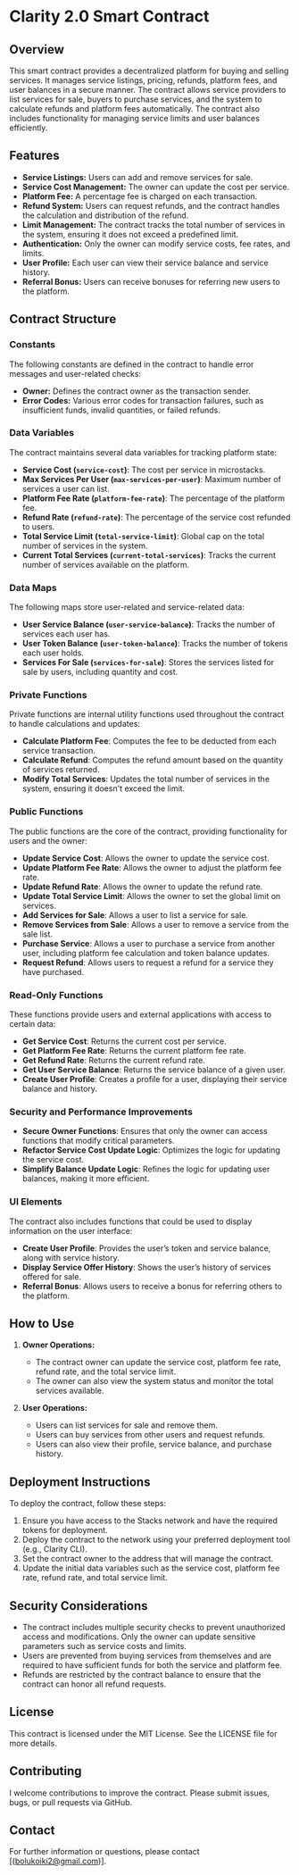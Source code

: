 # Clarity 2.0 Smart Contract

## Overview

This smart contract provides a decentralized platform for buying and selling services. It manages service listings, pricing, refunds, platform fees, and user balances in a secure manner. The contract allows service providers to list services for sale, buyers to purchase services, and the system to calculate refunds and platform fees automatically. The contract also includes functionality for managing service limits and user balances efficiently.

## Features

- **Service Listings:** Users can add and remove services for sale.
- **Service Cost Management:** The owner can update the cost per service.
- **Platform Fee:** A percentage fee is charged on each transaction.
- **Refund System:** Users can request refunds, and the contract handles the calculation and distribution of the refund.
- **Limit Management:** The contract tracks the total number of services in the system, ensuring it does not exceed a predefined limit.
- **Authentication:** Only the owner can modify service costs, fee rates, and limits.
- **User Profile:** Each user can view their service balance and service history.
- **Referral Bonus:** Users can receive bonuses for referring new users to the platform.

## Contract Structure

### Constants

The following constants are defined in the contract to handle error messages and user-related checks:

- **Owner:** Defines the contract owner as the transaction sender.
- **Error Codes:** Various error codes for transaction failures, such as insufficient funds, invalid quantities, or failed refunds.

### Data Variables

The contract maintains several data variables for tracking platform state:

- **Service Cost (`service-cost`)**: The cost per service in microstacks.
- **Max Services Per User (`max-services-per-user`)**: Maximum number of services a user can list.
- **Platform Fee Rate (`platform-fee-rate`)**: The percentage of the platform fee.
- **Refund Rate (`refund-rate`)**: The percentage of the service cost refunded to users.
- **Total Service Limit (`total-service-limit`)**: Global cap on the total number of services in the system.
- **Current Total Services (`current-total-services`)**: Tracks the current number of services available on the platform.

### Data Maps

The following maps store user-related and service-related data:

- **User Service Balance (`user-service-balance`)**: Tracks the number of services each user has.
- **User Token Balance (`user-token-balance`)**: Tracks the number of tokens each user holds.
- **Services For Sale (`services-for-sale`)**: Stores the services listed for sale by users, including quantity and cost.

### Private Functions

Private functions are internal utility functions used throughout the contract to handle calculations and updates:

- **Calculate Platform Fee**: Computes the fee to be deducted from each service transaction.
- **Calculate Refund**: Computes the refund amount based on the quantity of services returned.
- **Modify Total Services**: Updates the total number of services in the system, ensuring it doesn't exceed the limit.

### Public Functions

The public functions are the core of the contract, providing functionality for users and the owner:

- **Update Service Cost**: Allows the owner to update the service cost.
- **Update Platform Fee Rate**: Allows the owner to adjust the platform fee rate.
- **Update Refund Rate**: Allows the owner to update the refund rate.
- **Update Total Service Limit**: Allows the owner to set the global limit on services.
- **Add Services for Sale**: Allows a user to list a service for sale.
- **Remove Services from Sale**: Allows a user to remove a service from the sale list.
- **Purchase Service**: Allows a user to purchase a service from another user, including platform fee calculation and token balance updates.
- **Request Refund**: Allows users to request a refund for a service they have purchased.

### Read-Only Functions

These functions provide users and external applications with access to certain data:

- **Get Service Cost**: Returns the current cost per service.
- **Get Platform Fee Rate**: Returns the current platform fee rate.
- **Get Refund Rate**: Returns the current refund rate.
- **Get User Service Balance**: Returns the service balance of a given user.
- **Create User Profile**: Creates a profile for a user, displaying their service balance and history.

### Security and Performance Improvements

- **Secure Owner Functions**: Ensures that only the owner can access functions that modify critical parameters.
- **Refactor Service Cost Update Logic**: Optimizes the logic for updating the service cost.
- **Simplify Balance Update Logic**: Refines the logic for updating user balances, making it more efficient.

### UI Elements

The contract also includes functions that could be used to display information on the user interface:

- **Create User Profile**: Provides the user’s token and service balance, along with service history.
- **Display Service Offer History**: Shows the user’s history of services offered for sale.
- **Referral Bonus**: Allows users to receive a bonus for referring others to the platform.

## How to Use

1. **Owner Operations:**
   - The contract owner can update the service cost, platform fee rate, refund rate, and the total service limit.
   - The owner can also view the system status and monitor the total services available.

2. **User Operations:**
   - Users can list services for sale and remove them.
   - Users can buy services from other users and request refunds.
   - Users can also view their profile, service balance, and purchase history.

## Deployment Instructions

To deploy the contract, follow these steps:

1. Ensure you have access to the Stacks network and have the required tokens for deployment.
2. Deploy the contract to the network using your preferred deployment tool (e.g., Clarity CLI).
3. Set the contract owner to the address that will manage the contract.
4. Update the initial data variables such as the service cost, platform fee rate, refund rate, and total service limit.

## Security Considerations

- The contract includes multiple security checks to prevent unauthorized access and modifications. Only the owner can update sensitive parameters such as service costs and limits.
- Users are prevented from buying services from themselves and are required to have sufficient funds for both the service and platform fee.
- Refunds are restricted by the contract balance to ensure that the contract can honor all refund requests.

## License

This contract is licensed under the MIT License. See the LICENSE file for more details.

## Contributing

I welcome contributions to improve the contract. Please submit issues, bugs, or pull requests via GitHub.

## Contact

For further information or questions, please contact [(bolukoiki2@gmail.com)].
